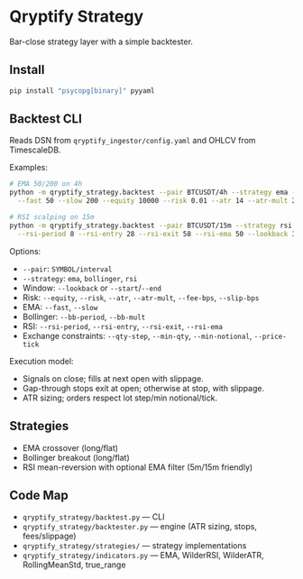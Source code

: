 # Qryptify Strategy

Bar-close strategy layer with a simple backtester.

## Install

```bash
pip install "psycopg[binary]" pyyaml
```

## Backtest CLI

Reads DSN from `qryptify_ingestor/config.yaml` and OHLCV from TimescaleDB.

Examples:

```bash
# EMA 50/200 on 4h
python -m qryptify_strategy.backtest --pair BTCUSDT/4h --strategy ema --lookback 2000 \
  --fast 50 --slow 200 --equity 10000 --risk 0.01 --atr 14 --atr-mult 2.0

# RSI scalping on 15m
python -m qryptify_strategy.backtest --pair BTCUSDT/15m --strategy rsi \
  --rsi-period 8 --rsi-entry 28 --rsi-exit 58 --rsi-ema 50 --lookback 3000
```

Options:

- `--pair`: `SYMBOL/interval`
- `--strategy`: `ema`, `bollinger`, `rsi`
- Window: `--lookback` or `--start`/`--end`
- Risk: `--equity`, `--risk`, `--atr`, `--atr-mult`, `--fee-bps`, `--slip-bps`
- EMA: `--fast`, `--slow`
- Bollinger: `--bb-period`, `--bb-mult`
- RSI: `--rsi-period`, `--rsi-entry`, `--rsi-exit`, `--rsi-ema`
- Exchange constraints: `--qty-step`, `--min-qty`, `--min-notional`, `--price-tick`

Execution model:

- Signals on close; fills at next open with slippage.
- Gap-through stops exit at open; otherwise at stop, with slippage.
- ATR sizing; orders respect lot step/min notional/tick.

## Strategies

- EMA crossover (long/flat)
- Bollinger breakout (long/flat)
- RSI mean-reversion with optional EMA filter (5m/15m friendly)

## Code Map

- `qryptify_strategy/backtest.py` — CLI
- `qryptify_strategy/backtester.py` — engine (ATR sizing, stops, fees/slippage)
- `qryptify_strategy/strategies/` — strategy implementations
- `qryptify_strategy/indicators.py` — EMA, WilderRSI, WilderATR, RollingMeanStd, true_range
